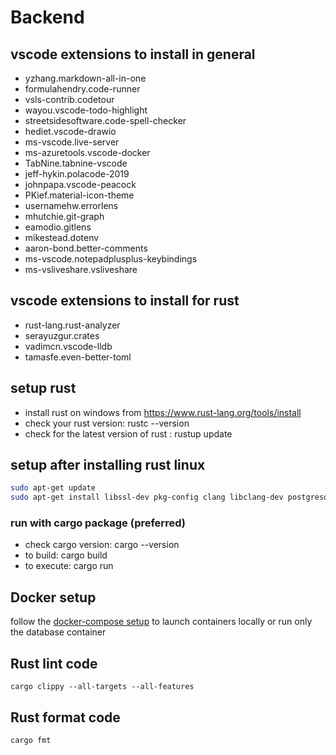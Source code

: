 # Backend

## vscode extensions to install in general

- yzhang.markdown-all-in-one
- formulahendry.code-runner
- vsls-contrib.codetour
- wayou.vscode-todo-highlight
- streetsidesoftware.code-spell-checker
- hediet.vscode-drawio
- ms-vscode.live-server
- ms-azuretools.vscode-docker
- TabNine.tabnine-vscode
- jeff-hykin.polacode-2019
- johnpapa.vscode-peacock
- PKief.material-icon-theme
- usernamehw.errorlens
- mhutchie.git-graph
- eamodio.gitlens
- mikestead.dotenv
- aaron-bond.better-comments
- ms-vscode.notepadplusplus-keybindings
- ms-vsliveshare.vsliveshare

## vscode extensions to install for rust

- rust-lang.rust-analyzer
- serayuzgur.crates
- vadimcn.vscode-lldb
- tamasfe.even-better-toml

## setup rust

- install rust on windows from https://www.rust-lang.org/tools/install
- check your rust version: rustc --version
- check for the latest version of rust : rustup update

## setup after installing rust linux

```bash
sudo apt-get update
sudo apt-get install libssl-dev pkg-config clang libclang-dev postgresql-client
```

### run with cargo package (preferred)

- check cargo version: cargo --version
- to build: cargo build
- to execute: cargo run

## Docker setup

follow the [docker-compose setup](./README.Docker.md) to launch containers locally or run only the database container

## Rust lint code

```
cargo clippy --all-targets --all-features
```

## Rust format code

```
cargo fmt
```
